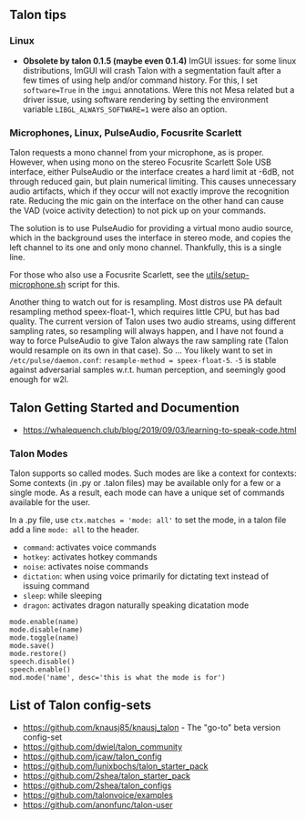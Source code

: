 Talon tips
-----------------

### Linux


* **Obsolete by talon 0.1.5 (maybe even 0.1.4)** ImGUI issues: for some linux distributions, ImGUI will crash Talon with a segmentation fault after a few times of using help and/or command history.
  For this, I set `software=True` in the `imgui` annotations.
  Were this not Mesa related but a driver issue, using software rendering by setting the environment variable `LIBGL_ALWAYS_SOFTWARE=1` were also an option.

### Microphones, Linux, PulseAudio, Focusrite Scarlett

Talon requests a mono channel from your microphone, as is proper.
However, when using mono on the stereo Focusrite Scarlett Sole USB interface, either PulseAudio or the interface creates a hard limit at -6dB, not through reduced gain, but plain numerical limiting.
This causes unnecessary audio artifacts, which if they occur will not exactly improve the recognition rate.
Reducing the mic gain on the interface on the other hand can cause the VAD (voice activity detection) to not pick up on your commands.

The solution is to use PulseAudio for providing a virtual mono audio source, which in the background uses the interface in stereo mode, and copies the left channel to its one and only mono channel.
Thankfully, this is a single line.

For those who also use a Focusrite Scarlett, see the [utils/setup-microphone.sh](utils/setup-microphone.sh) script for this.

Another thing to watch out for is resampling.
Most distros use PA default resampling method speex-float-1, which requires little CPU, but has bad quality.
The current version of Talon uses two audio streams, using different sampling rates, so resampling will always happen, and I have not found a way to force PulseAudio to give Talon always the raw sampling rate (Talon would resample on its own in that case).
So ...
You likely want to set in `/etc/pulse/daemon.conf`: `resample-method = speex-float-5`.
`-5` is stable against adversarial samples w.r.t. human perception, and seemingly good enough for w2l.


Talon Getting Started and Documention
--------------------------------------

* https://whalequench.club/blog/2019/09/03/learning-to-speak-code.html

### Talon Modes

Talon supports so called modes.
Such modes are like a context for contexts:
Some contexts (in .py or .talon files) may be available only for a few or a single mode.
As a result, each mode can have a unique set of commands available for the user.

In a .py file, use `ctx.matches = 'mode: all'` to set the mode, in a talon file add a line `mode: all` to the header.

* `command`: activates voice commands
* `hotkey`: activates hotkey commands
* `noise`: activates noise commands
* `dictation`: when using voice primarily for dictating text instead of issuing command
* `sleep`: while sleeping
* `dragon`: activates dragon naturally speaking dicatation mode

```
mode.enable(name)
mode.disable(name)
mode.toggle(name)
mode.save()
mode.restore()
speech.disable()
speech.enable()
mod.mode('name', desc='this is what the mode is for')
```


List of Talon config-sets
--------------------------

* https://github.com/knausj85/knausj_talon - The "go-to" beta version config-set
* https://github.com/dwiel/talon_community
* https://github.com/jcaw/talon_config
* https://github.com/lunixbochs/talon_starter_pack
* https://github.com/2shea/talon_starter_pack
* https://github.com/2shea/talon_configs
* https://github.com/talonvoice/examples
* https://github.com/anonfunc/talon-user

